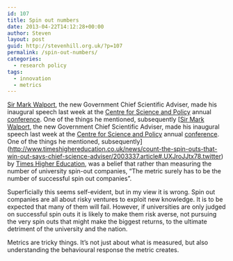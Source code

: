 ```yaml
---
id: 107
title: Spin out numbers
date: 2013-04-22T14:12:28+00:00
author: Steven
layout: post
guid: http://stevenhill.org.uk/?p=107
permalink: /spin-out-numbers/
categories:
  - research policy
tags:
  - innovation
  - metrics
---
```

[Sir Mark Walport](http://www.bis.gov.uk/go-science/chief-scientific-adviser/biography), the new Government Chief Scientific Adviser, made his inaugural speech last week at the [Centre for Science and Policy](http://www.csap.cam.ac.uk/) annual [conference](http://www.csap.cam.ac.uk/events/csap-annual-conference-2013/). One of the things he mentioned, subsequently [[Sir Mark Walport](http://www.bis.gov.uk/go-science/chief-scientific-adviser/biography), the new Government Chief Scientific Adviser, made his inaugural speech last week at the [Centre for Science and Policy](http://www.csap.cam.ac.uk/) annual [conference](http://www.csap.cam.ac.uk/events/csap-annual-conference-2013/). One of the things he mentioned, subsequently](http://www.timeshighereducation.co.uk/news/count-the-spin-outs-that-win-out-says-chief-science-adviser/2003337.article#.UXJroJJtx78.twitter) by [Times Higher Education](http://www.timeshighereducation.co.uk/), was a belief that rather than measuring the number of university spin-out companies, &#8220;The metric surely has to be the number of successful spin out companies&#8221;.

Superficially this seems self-evident, but in my view it is wrong. Spin out companies are all about risky ventures to exploit new knowledge. It is to be expected that many of them will fail. However, if universities are only judged on successful spin outs it is likely to make them risk averse, not pursuing the very spin outs that might make the biggest returns, to the ultimate detriment of the university and the nation.

Metrics are tricky things. It&#8217;s not just about what is measured, but also understanding the behavioural response the metric creates.